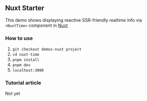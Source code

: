 ## Nuxt Starter
This demo shows displaying reactive SSR-friendly realtime info via `<NuxtTime>` component in  [Nuxt](https://nuxt.com/)

### How to use
1. `git checkout demos-nuxt project`
2. `cd nuxt-time`
3. `pnpm install`
4. `pnpm dev` 
5. `localhost:3000` 

### Tutorial article
Not yet
